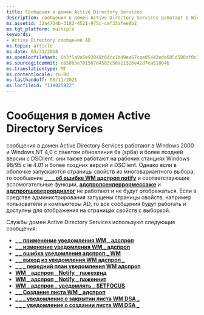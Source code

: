 ```yaml
---
title: Сообщения в домен Active Directory Services
description: сообщения в домен Active Directory Services работают в Windows 2000 и Windows NT 4,0 с пакетом обновления 6a (sp6a) и более поздней версии с DSClient.
ms.assetid: 32a4724b-3182-4521-975c-cef33afee0b2
ms.tgt_platform: multiple
keywords:
- Active Directory сообщений AD
ms.topic: article
ms.date: 05/31/2018
ms.openlocfilehash: 6b3f5a9a5e92048f64cc1b49ea67cae05443eda685d588df0c78bb3f48cf0dbb
ms.sourcegitcommit: e858bbe701567d4583c50a11326e42d7ea51804b
ms.translationtype: MT
ms.contentlocale: ru-RU
ms.lasthandoff: 08/11/2021
ms.locfileid: "119025922"
---
```

# <a name="messages-in-active-directory-domain-services"></a>Сообщения в домен Active Directory Services

сообщения в домен Active Directory Services работают в Windows 2000 и Windows NT 4,0 с пакетом обновления 6a (sp6a) и более поздней версии с DSClient. они также работают на рабочих станциях Windows 98/95 с ie 4.01 и более поздних версий и DSClient. Однако если в оболочке запускаются страницы свойств из многовариантного выбора, то сообщение [**\_ \_ \_ об ошибке WM адспроп notify**](wm-adsprop-notify-error.md) и соответствующие вспомогательные функции, [**адспропсендеррормессаже**](/windows/desktop/api/Adsprop/nf-adsprop-adspropsenderrormessage) и [**адспропшоверрордиалог**](/windows/desktop/api/Adsprop/nf-adsprop-adspropshowerrordialog) не работают и не будут отображаться. Если в средстве администрирования запущены страницы свойств, например пользователи и компьютеры AD, то все сообщения будут работать и доступны для отображения на страницах свойств с выборкой.

Службы домен Active Directory Services используют следующие сообщения:

-   [**\_ \_ применение уведомления WM \_ адспроп**](wm-adsprop-notify-apply.md)
-   [**\_ \_ изменение уведомления WM \_ адспроп**](wm-adsprop-notify-change.md)
-   [**\_ \_ ошибка уведомления адспроп \_ WM**](wm-adsprop-notify-error.md)
-   [**\_ \_ выход из уведомления WM адспроп \_**](wm-adsprop-notify-exit.md)
-   [**\_ \_ \_ передний план уведомления WM адспроп**](wm-adsprop-notify-foreground.md)
-   [**WM \_ адспроп \_ Notify \_ пажехвнд**](wm-adsprop-notify-pagehwnd.md)
-   [**WM \_ адспроп \_ Notify \_ пажеинит**](wm-adsprop-notify-pageinit.md)
-   [**WM \_ адспроп \_ уведомлять \_ SETFOCUS**](wm-adsprop-notify-setfocus.md)
-   [**\_ \_ Создание листа WM \_ адспроп**](wm-adsprop-sheet-create.md)
-   [**\_ \_ \_ уведомление о закрытии листа WM DSA \_**](wm-dsa-sheet-close-notify.md)
-   [**\_ \_ \_ уведомление о создании листа WM DSA \_**](wm-dsa-sheet-create-notify.md)

 

 




